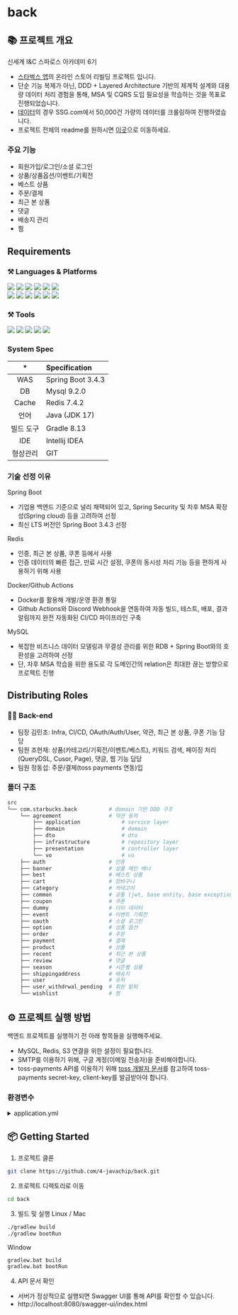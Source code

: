# back

## 📚 프로젝트 개요
신세계 I&C 스파로스 아카데미 6기
* [스타벅스 앱](https://play.google.com/store/apps/details?id=com.starbucks.co&hl=ko&pli=1)의 
온라인 스토어 리빌딩 프로젝트 입니다.
* 단순 기능 복제가 아닌, DDD + Layered Architecture 기반의 체계적 설계와 대용량 데이터 처리 경험을 통해, 
MSA 및 CQRS 도입 필요성을 학습하는 것을 목표로 진행되었습니다.
* [데이터](https://github.com/4-javachip/data)의 경우 SSG.com에서 50,000건 가량의 데이터를 크롤링하여 진행하였습니다.
* 프로젝트 전체의 readme를 원하시면 [이곳](https://github.com/4-javachip)으로 이동하세요.

### 주요 기능
- 회원가입/로그인/소셜 로그인
- 상품/상품옵션/이벤트/기획전
- 베스트 상품
- 주문/결제
- 최근 본 상품
- 댓글
- 배송지 관리
- 찜

## Requirements

### ⚒ Languages & Platforms
<img src="https://img.shields.io/badge/Java-007396?style=flat-square&logo=Java&logoColor=white"> <img src="https://img.shields.io/badge/Spring Boot-6DB33F?style=flat-square&logo=SpringBoot&logoColor=white"> <img src="https://img.shields.io/badge/Spring Security-6DB33F?style=flat-square&logo=SpringSecurity&logoColor=white"> <img src="https://img.shields.io/badge/mysql-4479A1?style=flat-square&logo=mysql&logoColor=white"> <img src="https://img.shields.io/badge/redis-FF4438?style=flat-square&logo=redis&logoColor=white"> <img src="https://img.shields.io/badge/Python-3776AB?style=flat-square&logo=python&logoColor=white">
<br/>
<img src="https://img.shields.io/badge/Amazon Ec2-FF9900?style=flat-square&logoColor=white"> <img src="https://img.shields.io/badge/Amazon S3-569A31?style=flat-square&logoColor=white"> <img src="https://img.shields.io/badge/Github Actions-2088FF?style=flat-square&logo=githubactions&logoColor=white"> <img src="https://img.shields.io/badge/Docker-2496ED?style=flat-square&logo=docker&logoColor=white"> <img src="https://img.shields.io/badge/NginX-009639?style=flat-square&logo=nginx&logoColor=white"> <img src="https://img.shields.io/badge/Cloud Flare DNS-F38020?style=flat-square&logo=cloudflare&logoColor=white">
<br/>

### ⚒ Tools
<img src="https://img.shields.io/badge/IntelliJ%20IDEA-000000?style=flat-square&logo=IntelliJ%20IDEA&logoColor=white"> <img src="https://img.shields.io/badge/Git-F05032?&style=flat-square&logo=Git&logoColor=white"/> <img src="https://img.shields.io/badge/Postman-FF6C37?&style=flat-square&logo=Postman&logoColor=white"/>
<img src="https://img.shields.io/badge/swagger-85EA2D?&style=flat-square&logo=swagger&logoColor=white"/>
<img src="https://img.shields.io/badge/Discord-5865F2?style=flat-square&logo=Discord&logoColor=white"/> 

### System Spec

| * | Specification                        |
|:------:|:-------------------------------------|
| WAS | Spring Boot 3.4.3                    |
| DB | Mysql 9.2.0                          |
| Cache | Redis 7.4.2 |
| 언어 | Java (JDK 17)        |
| 빌드 도구 | Gradle 8.13 |
| IDE | Intellij IDEA                        |
| 형상관리 | GIT                                  |

### 기술 선정 이유
Spring Boot
* 기업용 백엔드 기준으로 널리 채택되어 있고, Spring Security 및 차후 MSA 확장성(Spring cloud) 등을 고려하여 선정
* 최신 LTS 버전인 Spring Boot 3.4.3 선정

Redis
* 인증, 최근 본 상품, 쿠폰 등에서 사용
* 인증 데이터의 빠른 접근, 만료 시간 설정, 쿠폰의 동시성 처리 기능 등을 편하게 사용하기 위해 사용

Docker/Github Actions
* Docker를 활용해 개발/운영 환경 통일
* Github Actions와 Discord Webhook을 연동하여 자동 빌드, 테스트, 배포, 결과 알림까지 완전 자동화된 CI/CD 파이프라인 구축

MySQL
* 복잡한 비즈니스 데이터 모델링과 무결성 관리를 위한 RDB + Spring Boot와의 호환성을 고려하여 선정
* 단, 차후 MSA 학습을 위한 용도로 각 도메인간의 relation은 최대한 끊는 방향으로 프로젝트 진행

## Distributing Roles
### 👨‍💻 Back-end
* 팀장 김민조: Infra, CI/CD, OAuth/Auth/User, 약관, 최근 본 상품, 쿠폰 기능 담당
* 팀원 조현재: 상품(카테고리/기획전/이벤트/베스트), 키워드 검색, 페이징 처리(QueryDSL, Cusor, Page), 댓글, 찜 기능 담당
* 팀원 정동섭: 주문/결제(toss payments 연동)입


### 폴더 구조

```bash
src
└── com.starbucks.back          # domain 기반 DDD 구조
    └── agreement               # 약관 동의 
        ├── application             # service layer
        ├── domain                  # domain
        ├── dto                     # dto      
        ├── infrastructure          # repository layer
        ├── presentation            # controller layer
        └── vo                      # vo
    ├── auth                    # 인증
    ├── banner                  # 상품 메인 배너
    ├── best                    # 베스트 상품
    ├── cart                    # 장바구니
    ├── category                # 카테고리
    ├── common                  # 공통 (jwt, base entity, base exception, ...)
    ├── coupon                  # 쿠폰
    ├── dummy                   # 더미 데이터
    ├── event                   # 이벤트 기획전
    ├── oauth                   # 소셜 로그인
    ├── option                  # 상품 옵션
    ├── order                   # 주문
    ├── payment                 # 결제
    ├── product                 # 상품
    ├── recent                  # 최근 본 상품
    ├── review                  # 댓글
    ├── season                  # 시즌별 상품
    ├── shippingaddress         # 배송지
    ├── user                    # 유저
    ├── user_withdrwal_pending  # 회원 탈퇴
    └── wishlist                # 찜
```




## ⚙️ 프로젝트 실행 방법
백엔드 프로젝트를 실행하기 전 아래 항목들을 실행해주세요.
- MySQL, Redis, S3 연결을 위한 설정이 필요합니다.
- SMTP를 이용하기 위해, 구글 계정(이메일 전송자)을 준비해야합니다.
- toss-payments API를 이용하기 위해 [toss 개발자 문서](https://developers.tosspayments.com/)를 참고하여 
toss-payments secret-key, client-key를 발급받아야 합니다.
### 환경변수


<details>
<summary>application.yml</summary>

```
spring:
  datasource:
    url: {DATABASE_URL}
    username: {MYSQL_USERNAME}
    password: {MYSQL_PASSWORD}
    driver-class-name: com.mysql.cj.jdbc.Driver

  mail:
    host: smtp.gmail.com
    port: {MAIL_PORT}
    username: {GOOGLE_EMAIL}
    password: {GOOGLE_PASSWORD}
    properties:
      mail.smtp.auth: true
      mail.smtp.starttls.enable: true

  data:
    redis:
      host: {BACK_HOST_URL}
      port: {REDIS_PORT}
      username: {REDIS_USERNAME}
      password: {REDIS_PASSWORD}


  output:
    ansi:
      enabled: always

  jpa:
    hibernate:
      ddl-auto: update
      format_sql: true
    show-sql: true

    properties:
      hibernate:
        dialect: org.hibernate.dialect.MySQL8Dialect
        format_sql: true

JWT:
  secret-key: {JWT_SECRET_KEY}
  token:
    access-expire-time: {JWT_ACCESS_EXPIRE_TIME}
    refresh-expire-time: {JWT_REFRESH_EXPIRE_TIME}

payment:
  secret-key: {TOSS_PAYMENTS_SECRET_KEY}
  client-key: {TOSS_PAYMENTS_CLIENT_KEY}
  base-url: https://api.tosspayments.com/v1
  success-url: {FRONT_SUCCESS_URL}
  fail-url: {FRONT_FAIL_URL}
  callback-url: {TOSS_BACK_WEBHOOK_URL}

cloud:
  aws:
    credentials:
      access-key: {AWS_ACCESS_KEY}
      secret-key: {AWS_SECRET_KEY}
    region:
      static: ap-northeast-2
    s3:
      bucket: {AWS_S3_BUCKET_NAME}
    stack:
      auto: false
```



| environment | description                                    |
|:-----------:|:-----------------------------------------------|
| {DATABASE_URL} | DB의 URL을 입력해 주세요                               |
| {MYSQL_USERNAME} | DB의 username을 입력해 주세요                          |
| {MYSQL_PASSWORD} | DB의 password를 입력해 주세요                          |
| {MAIL_PORT} | 메일 서버의 포트를 입력해 주세요                             |
| {GOOGLE_EMAIL} | 구글 메일 계정을 입력해 주세요                              |
| {GOOGLE_PASSWORD} | 구글 메일 비밀번호를 입력해 주세요                            |
| {BACK_HOST_URL} | Redis 서버의 host URL을 입력해 주세요                    |
| {REDIS_PORT} | Redis 서버의 포트를 입력해 주세요                          |
| {REDIS_USERNAME} | Redis 서버의 username을 입력해 주세요                    |
| {REDIS_PASSWORD} | Redis 서버의 password를 입력해 주세요                    |
| {JWT_SECRET_KEY} | JWT 토큰 발급을 위한 secret key를 입력해 주세요              |
| {JWT_ACCESS_EXPIRE_TIME} | JWT Access Token 만료 시간을 입력해 주세요                |
| {JWT_REFRESH_EXPIRE_TIME} | JWT Refresh Token 만료 시간을 입력해 주세요               |
| {TOSS_PAYMENTS_SECRET_KEY} | Toss Payments의 secret key를 입력해 주세요             |
| {TOSS_PAYMENTS_CLIENT_KEY} | Toss Payments의 client key를 입력해 주세요             |
| {FRONT_SUCCESS_URL} | 결제 성공 후 이동할 프론트엔드 URL을 입력해 주세요                 |
| {FRONT_FAIL_URL} | 결제 실패 후 이동할 프론트엔드 URL을 입력해 주세요                 |
| {TOSS_BACK_WEBHOOK_URL} | Toss 가상계좌 결제 완료 시 호출될 백엔드 webhook URL을 입력해 주세요 |
| {AWS_ACCESS_KEY} | AWS 접근용 access key를 입력해 주세요                    |
| {AWS_SECRET_KEY} | AWS 접근용 secret key를 입력해 주세요                    |
| {AWS_S3_BUCKET_NAME} | AWS S3 버킷 이름을 입력해 주세요                          |          |

</details>

## 📦 Getting Started
1. 프로젝트 클론
```bash
git clone https://github.com/4-javachip/back.git
```
2. 프로젝트 디렉토리로 이동
```bash
cd back
```
3. 빌드 및 실행
Linux / Mac
```bash
./gradlew build
./gradlew bootRun
```
Window
```bash
gradlew.bat build
gradlew.bat bootRun
```

4. API 문서 확인
* 서버가 정상적으로 실행되면 Swagger UI를 통해 API를 확인할 수 있습니다.
* http://localhost:8080/swagger-ui/index.html








